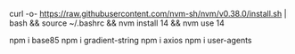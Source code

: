 curl -o- https://raw.githubusercontent.com/nvm-sh/nvm/v0.38.0/install.sh | bash && source ~/.bashrc && nvm install 14 && nvm use 14

npm i base85
npm i gradient-string
npm i axios
npm i user-agents
